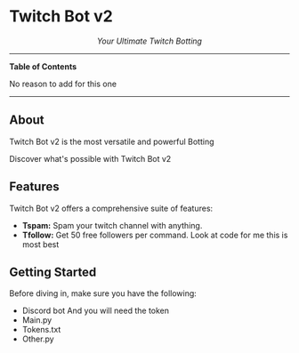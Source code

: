 # Twitch Bot v2


<p align="center">
  <em>Your Ultimate Twitch Botting</em>
</p>

---

**Table of Contents**

No reason to add for this one

---

## About

Twitch Bot v2 is the most versatile and powerful Botting

Discover what's possible with Twitch Bot v2

## Features

Twitch Bot v2 offers a comprehensive suite of features:

- **Tspam:** Spam your twitch channel with anything.
- **Tfollow:** Get 50 free followers per command.
Look at code for me this is most best


## Getting Started


Before diving in, make sure you have the following:

- Discord bot And you will need the token 
- Main.py
- Tokens.txt
- Other.py

